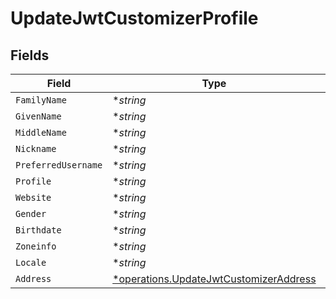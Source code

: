 # UpdateJwtCustomizerProfile


## Fields

| Field                                                                                           | Type                                                                                            | Required                                                                                        | Description                                                                                     |
| ----------------------------------------------------------------------------------------------- | ----------------------------------------------------------------------------------------------- | ----------------------------------------------------------------------------------------------- | ----------------------------------------------------------------------------------------------- |
| `FamilyName`                                                                                    | **string*                                                                                       | :heavy_minus_sign:                                                                              | N/A                                                                                             |
| `GivenName`                                                                                     | **string*                                                                                       | :heavy_minus_sign:                                                                              | N/A                                                                                             |
| `MiddleName`                                                                                    | **string*                                                                                       | :heavy_minus_sign:                                                                              | N/A                                                                                             |
| `Nickname`                                                                                      | **string*                                                                                       | :heavy_minus_sign:                                                                              | N/A                                                                                             |
| `PreferredUsername`                                                                             | **string*                                                                                       | :heavy_minus_sign:                                                                              | N/A                                                                                             |
| `Profile`                                                                                       | **string*                                                                                       | :heavy_minus_sign:                                                                              | N/A                                                                                             |
| `Website`                                                                                       | **string*                                                                                       | :heavy_minus_sign:                                                                              | N/A                                                                                             |
| `Gender`                                                                                        | **string*                                                                                       | :heavy_minus_sign:                                                                              | N/A                                                                                             |
| `Birthdate`                                                                                     | **string*                                                                                       | :heavy_minus_sign:                                                                              | N/A                                                                                             |
| `Zoneinfo`                                                                                      | **string*                                                                                       | :heavy_minus_sign:                                                                              | N/A                                                                                             |
| `Locale`                                                                                        | **string*                                                                                       | :heavy_minus_sign:                                                                              | N/A                                                                                             |
| `Address`                                                                                       | [*operations.UpdateJwtCustomizerAddress](../../models/operations/updatejwtcustomizeraddress.md) | :heavy_minus_sign:                                                                              | N/A                                                                                             |